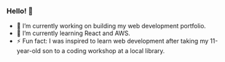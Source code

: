 ### Hello! 👋

- 🔭 I’m currently working on building my web development portfolio.
- 🌱 I’m currently learning React and AWS.
- ⚡ Fun fact: I was inspired to learn web development after taking my 11-year-old son to a coding workshop at a local library.
<!-- <p align="center"><img src="https://github-readme-stats.vercel.app/api/top-langs/?username=ndaruwalla&theme=blue-green" /></p> -->
<!--
**NDaruwalla/ndaruwalla** is a ✨ _special_ ✨ repository because its `README.md` (this file) appears on your GitHub profile.

Here are some ideas to get you started:

- 🔭 I’m currently working on building my portfolio with full stack projects.
- 🌱 I’m currently learning React and AWS.
- 👯 I’m looking to collaborate on ...
- 🤔 I’m looking for help with ...
- 💬 Ask me about ...
- 📫 How to reach me: ...
- 😄 Pronouns: ...
- ⚡ Fun fact:
-->
